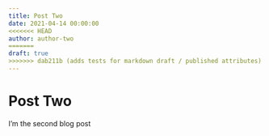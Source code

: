 ```yaml
---
title: Post Two
date: 2021-04-14 00:00:00
<<<<<<< HEAD
author: author-two
=======
draft: true
>>>>>>> dab211b (adds tests for markdown draft / published attributes)
---
```


# Post Two

I’m the second blog post
